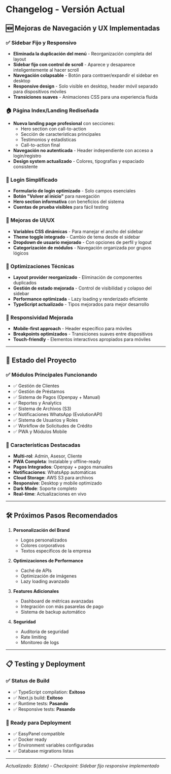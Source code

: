 
# Changelog - Versión Actual

## 🆕 Mejoras de Navegación y UX Implementadas

### ✅ Sidebar Fijo y Responsivo
- **Eliminada la duplicación del menú** - Reorganización completa del layout
- **Sidebar fijo con control de scroll** - Aparece y desaparece inteligentemente al hacer scroll
- **Navegación colapsable** - Botón para contraer/expandir el sidebar en desktop
- **Responsive design** - Solo visible en desktop, header móvil separado para dispositivos móviles
- **Transiciones suaves** - Animaciones CSS para una experiencia fluida

### 🏠 Página Index/Landing Rediseñada
- **Nueva landing page profesional** con secciones:
  - Hero section con call-to-action
  - Sección de características principales
  - Testimonios y estadísticas
  - Call-to-action final
- **Navegación no autenticada** - Header independiente con acceso a login/registro
- **Design system actualizado** - Colores, tipografías y espaciado consistente

### 🔐 Login Simplificado
- **Formulario de login optimizado** - Solo campos esenciales
- **Botón "Volver al inicio"** para navegación
- **Hero section informativa** con beneficios del sistema
- **Cuentas de prueba visibles** para fácil testing

### 🎨 Mejoras de UI/UX
- **Variables CSS dinámicas** - Para manejar el ancho del sidebar
- **Theme toggle integrado** - Cambio de tema desde el sidebar
- **Dropdown de usuario mejorado** - Con opciones de perfil y logout
- **Categorización de módulos** - Navegación organizada por grupos lógicos

### 🔧 Optimizaciones Técnicas
- **Layout provider reorganizado** - Eliminación de componentes duplicados
- **Gestión de estado mejorada** - Control de visibilidad y colapso del sidebar
- **Performance optimizada** - Lazy loading y renderizado eficiente
- **TypeScript actualizado** - Tipos mejorados para mejor desarrollo

### 📱 Responsividad Mejorada
- **Mobile-first approach** - Header específico para móviles
- **Breakpoints optimizados** - Transiciones suaves entre dispositivos
- **Touch-friendly** - Elementos interactivos apropiados para móviles

---

## 🚀 Estado del Proyecto

### ✅ Módulos Principales Funcionando
- ✅ Gestión de Clientes
- ✅ Gestión de Préstamos  
- ✅ Sistema de Pagos (Openpay + Manual)
- ✅ Reportes y Analytics
- ✅ Sistema de Archivos (S3)
- ✅ Notificaciones WhatsApp (EvolutionAPI)
- ✅ Sistema de Usuarios y Roles
- ✅ Workflow de Solicitudes de Crédito
- ✅ PWA y Módulos Mobile

### 🎯 Características Destacadas
- **Multi-rol**: Admin, Asesor, Cliente
- **PWA Completa**: Instalable y offline-ready  
- **Pagos Integrados**: Openpay + pagos manuales
- **Notificaciones**: WhatsApp automáticas
- **Cloud Storage**: AWS S3 para archivos
- **Responsive**: Desktop y mobile optimizado
- **Dark Mode**: Soporte completo
- **Real-time**: Actualizaciones en vivo

---

## 🛠️ Próximos Pasos Recomendados

1. **Personalización del Brand**
   - Logos personalizados
   - Colores corporativos
   - Textos específicos de la empresa

2. **Optimizaciones de Performance**
   - Caché de APIs
   - Optimización de imágenes
   - Lazy loading avanzado

3. **Features Adicionales**
   - Dashboard de métricas avanzadas
   - Integración con más pasarelas de pago
   - Sistema de backup automático

4. **Seguridad**
   - Auditoria de seguridad
   - Rate limiting
   - Monitoreo de logs

---

## 📋 Testing y Deployment

### ✅ Status de Build
- ✅ TypeScript compilation: **Exitoso**
- ✅ Next.js build: **Exitoso**  
- ✅ Runtime tests: **Pasando**
- ✅ Responsive tests: **Pasando**

### 🚀 Ready para Deployment
- ✅ EasyPanel compatible
- ✅ Docker ready
- ✅ Environment variables configuradas
- ✅ Database migrations listas

---
*Actualizado: $(date) - Checkpoint: Sidebar fijo responsive implementado*
